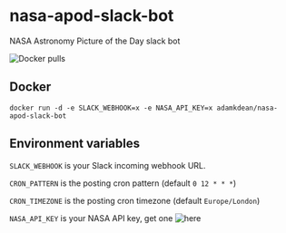 # nasa-apod-slack-bot

NASA Astronomy Picture of the Day slack bot

![Docker pulls](https://img.shields.io/docker/pulls/adamkdean/nasa-apod-slack-bot.svg)

## Docker

`docker run -d -e SLACK_WEBHOOK=x -e NASA_API_KEY=x adamkdean/nasa-apod-slack-bot`

## Environment variables

`SLACK_WEBHOOK` is your Slack incoming webhook URL.

`CRON_PATTERN` is the posting cron pattern (default `0 12 * * *`)

`CRON_TIMEZONE` is the posting cron timezone (default `Europe/London`)

`NASA_API_KEY` is your NASA API key, get one ![here](https://api.nasa.gov/)

